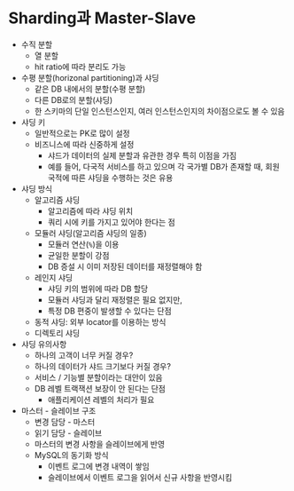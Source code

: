 # Sharding과 Master-Slave

- 수직 분할
  - 열 분할
  - hit ratio에 따라 분리도 가능
- 수평 분할(horizonal partitioning)과 샤딩
  - 같은 DB 내에서의 분할(수평 분할)
  - 다른 DB로의 분할(샤딩)
  - 한 스키마의 단일 인스턴스인지, 여러 인스턴스인지의 차이점으로도 볼 수 있음
- 샤딩 키
  - 일반적으로는 PK로 많이 설정
  - 비즈니스에 따라 신중하게 설정
    - 샤드가 데이터의 실제 분할과 유관한 경우 특히 이점을 가짐
    - 예를 들어, 다국적 서비스를 하고 있으며 각 국가별 DB가 존재할 때,
      회원 국적에 따른 샤딩을 수행하는 것은 유용
- 샤딩 방식
  - 알고리즘 샤딩
    - 알고리즘에 따라 샤딩 위치
    - 쿼리 시에 키를 가지고 있어야 한다는 점
  - 모듈러 샤딩(알고리즘 샤딩의 일종)
    - 모듈러 연산(`%`)을 이용
    - 균일한 분할이 강점
    - DB 증설 시 이미 저장된 데이터를 재정렬해야 함
  - 레인지 샤딩
    - 샤딩 키의 범위에 따라 DB 할당
    - 모듈러 샤딩과 달리 재정렬은 필요 없지만,
    - 특정 DB 편중이 발생할 수 있다는 단점
  - 동적 샤딩: 외부 locator를 이용하는 방식
  - 디렉토리 샤딩
- 샤딩 유의사항
  - 하나의 고객이 너무 커질 경우?
  - 하나의 데이터가 샤드 크기보다 커질 경우?
  - 서비스 / 기능별 분할이라는 대안이 있음
  - DB 레벨 트랙잭션 보장이 안 된다는 단점
    - 애플리케이션 레벨의 처리가 필요
- 마스터 - 슬레이브 구조
  - 변경 담당 - 마스터
  - 읽기 담당 - 슬레이브
  - 마스터의 변경 사항을 슬레이브에게 반영
  - MySQL의 동기화 방식
    - 이벤트 로그에 변경 내역이 쌓임
    - 슬레이브에서 이벤트 로그을 읽어서 신규 사항을 반영시킴
